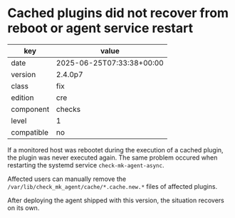 [//]: # (werk v2)
# Cached plugins did not recover from reboot or agent service restart

key        | value
---------- | ---
date       | 2025-06-25T07:33:38+00:00
version    | 2.4.0p7
class      | fix
edition    | cre
component  | checks
level      | 1
compatible | no

If a monitored host was rebootet during the execution of a cached plugin, the
plugin was never executed again.
The same problem occured when restarting the systemd service `check-mk-agent-async`.

Affected users can manually remove the `/var/lib/check_mk_agent/cache/*.cache.new.*` files of affected plugins.

After deploying the agent shipped with this version, the situation recovers on its own.

